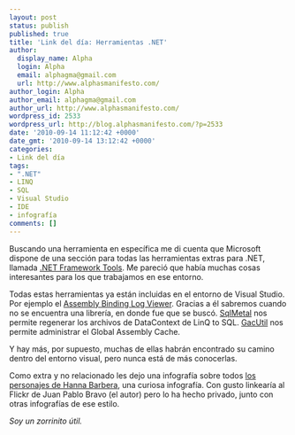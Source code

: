 ```yaml
---
layout: post
status: publish
published: true
title: 'Link del día: Herramientas .NET'
author:
  display_name: Alpha
  login: Alpha
  email: alphagma@gmail.com
  url: http://www.alphasmanifesto.com/
author_login: Alpha
author_email: alphagma@gmail.com
author_url: http://www.alphasmanifesto.com/
wordpress_id: 2533
wordpress_url: http://blog.alphasmanifesto.com/?p=2533
date: '2010-09-14 11:12:42 +0000'
date_gmt: '2010-09-14 13:12:42 +0000'
categories:
- Link del día
tags:
- ".NET"
- LINQ
- SQL
- Visual Studio
- IDE
- infografía
comments: []
---
```


Buscando una herramienta en específica me di cuenta que Microsoft dispone de una sección para todas las herramientas extras para .NET, llamada [.NET Framework Tools](http://msdn.microsoft.com/en-us/library/d9kh6s92.aspx). Me pareció que había muchas cosas interesantes para los que trabajamos en ese entorno.

Todas estas herramientas ya están incluidas en el entorno de Visual Studio. Por ejemplo el [Assembly Binding Log Viewer](http://msdn.microsoft.com/en-us/library/e74a18c4.aspx). Gracias a él sabremos cuando no se encuentra una librería, en donde fue que se buscó. [SqlMetal](http://msdn.microsoft.com/en-us/library/bb386987.aspx) nos permite regenerar los archivos de DataContext de LinQ to SQL. [GacUtil](http://msdn.microsoft.com/en-us/library/ex0ss12c.aspx) nos permite administrar el Global Assembly Cache.

Y hay más, por supuesto, muchas de ellas habrán encontrado su camino dentro del entorno visual, pero nunca está de más conocerlas.

Como extra y no relacionado les dejo una infografía sobre todos [los personajes de Hanna Barbera](http://artandseek.net/2010/09/03/afternoon-delight-600-hanna-barbera-cartoon-characters-in-one-handy-place/), una curiosa infografía. Con gusto linkearía al Flickr de Juan Pablo Bravo (el autor) pero lo ha hecho privado, junto con otras infografías de ese estilo.

_Soy un zorrinito útil._
